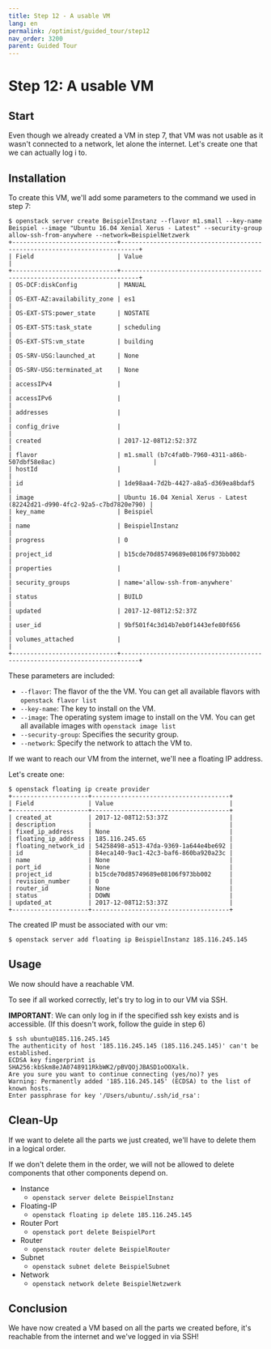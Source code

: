 ```yaml
---
title: Step 12 - A usable VM
lang: en
permalink: /optimist/guided_tour/step12
nav_order: 3200
parent: Guided Tour
---
```


Step 12: A usable VM
====================

Start
-----

Even though we already created a VM in step 7, that VM was not usable as it
wasn't connected to a network, let alone the internet. Let's create one that
we can actually log i to.

Installation
------------

To create this VM, we'll add some parameters to the command we used in step 7:

``` 
$ openstack server create BeispielInstanz --flavor m1.small --key-name Beispiel --image "Ubuntu 16.04 Xenial Xerus - Latest" --security-group allow-ssh-from-anywhere --network=BeispielNetzwerk
+-----------------------------+---------------------------------------------------------------------------+
| Field                       | Value                                                                     |
+-----------------------------+---------------------------------------------------------------------------+
| OS-DCF:diskConfig           | MANUAL                                                                    |
| OS-EXT-AZ:availability_zone | es1                                                                       |
| OS-EXT-STS:power_state      | NOSTATE                                                                   |
| OS-EXT-STS:task_state       | scheduling                                                                |
| OS-EXT-STS:vm_state         | building                                                                  |
| OS-SRV-USG:launched_at      | None                                                                      |
| OS-SRV-USG:terminated_at    | None                                                                      |
| accessIPv4                  |                                                                           |
| accessIPv6                  |                                                                           |
| addresses                   |                                                                           |
| config_drive                |                                                                           |
| created                     | 2017-12-08T12:52:37Z                                                      |
| flavor                      | m1.small (b7c4fa0b-7960-4311-a86b-507dbf58e8ac)                           |
| hostId                      |                                                                           |
| id                          | 1de98aa4-7d2b-4427-a8a5-d369ea8bdaf5                                      |
| image                       | Ubuntu 16.04 Xenial Xerus - Latest (82242d21-d990-4fc2-92a5-c7bd7820e790) |
| key_name                    | Beispiel                                                                  |
| name                        | BeispielInstanz                                                           |
| progress                    | 0                                                                         |
| project_id                  | b15cde70d85749689e08106f973bb002                                          |
| properties                  |                                                                           |
| security_groups             | name='allow-ssh-from-anywhere'                                            |
| status                      | BUILD                                                                     |
| updated                     | 2017-12-08T12:52:37Z                                                      |
| user_id                     | 9bf501f4c3d14b7eb0f1443efe80f656                                          |
| volumes_attached            |                                                                           |
+-----------------------------+---------------------------------------------------------------------------+
```

These parameters are included:

-   `--flavor`: The flavor of the the VM. You can get all available
    flavors with `openstack flavor list`
-   `--key-name`: The key to install on the VM.
-   `--image`: The operating system image to install on the VM. You can
    get all available images with `openstack image list`
-   `--security-group`: Specifies the security group.
-   `--network`: Specify the network to attach the VM to.


If we want to reach our VM from the internet, we'll nee a floating IP address.

Let's create one: 

``` 
$ openstack floating ip create provider
+---------------------+--------------------------------------+
| Field               | Value                                |
+---------------------+--------------------------------------+
| created_at          | 2017-12-08T12:53:37Z                 |
| description         |                                      |
| fixed_ip_address    | None                                 |
| floating_ip_address | 185.116.245.65                       |
| floating_network_id | 54258498-a513-47da-9369-1a644e4be692 |
| id                  | 84eca140-9ac1-42c3-baf6-860ba920a23c |
| name                | None                                 |
| port_id             | None                                 |
| project_id          | b15cde70d85749689e08106f973bb002     |
| revision_number     | 0                                    |
| router_id           | None                                 |
| status              | DOWN                                 |
| updated_at          | 2017-12-08T12:53:37Z                 |
+---------------------+--------------------------------------+
```

The created IP must be associated with our vm: 

```
$ openstack server add floating ip BeispielInstanz 185.116.245.145
```

Usage
-----

We now should have a reachable VM.

To see if all worked correctly, let's try to log in to our VM via SSH.

**IMPORTANT**: We can only log in if the specified ssh key exists and is
accessible. (If this doesn't work, follow the guide in step 6)

```
$ ssh ubuntu@185.116.245.145
The authenticity of host '185.116.245.145 (185.116.245.145)' can't be established.
ECDSA key fingerprint is SHA256:kbSkm8eJA0748911RkbWK2/pBVQOjJBASD1oOOXalk.
Are you sure you want to continue connecting (yes/no)? yes
Warning: Permanently added '185.116.245.145' (ECDSA) to the list of known hosts.
Enter passphrase for key '/Users/ubuntu/.ssh/id_rsa':
```

Clean-Up
--------

If we want to delete all the parts we just created, we'll have to delete them
in a logical order.

If we don't delete them in the order, we will not be allowed to delete
components that other components depend on.

-   Instance
    -   `openstack server delete BeispielInstanz`
-   Floating-IP
    -   `openstack floating ip delete 185.116.245.145`
-   Router Port
    -   `openstack port delete BeispielPort`
-   Router
    -   `openstack router delete BeispielRouter`
-   Subnet
    -   `openstack subnet delete BeispielSubnet`
-   Network
    -   `openstack network delete BeispielNetzwerk`

Conclusion
----------

We have now created a VM based on all the parts we created before, it's
reachable from the internet and we've logged in via SSH!
